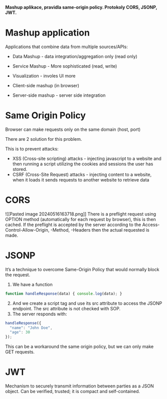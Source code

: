 **Mashup aplikace, pravidla same-origin policy. Protokoly CORS, JSONP, JWT.**

# Mashup application
Applications that combine data from multiple sources/APIs:
- Data Mashup - data integration/aggregation only (read only)
- Service Mashup - More sophisticated (read, write)
- Visualization - involes UI more

- Client-side mashup (in browser)
- Server-side mashup - server side integration

# Same Origin Policy
Browser can make requests only on the same domain (host, port)

There are 2 solution for this problem.

This is to prevent attacks:
- XSS (Cross-site scripting) attacks - injecting javascript to a website and then running a script utilizing the cookies and sessions the user has stored.
- CSRF (Cross-Site Request) attacks - injecting content to a website, when it loads it sends requests to another website to retrieve data
# CORS
![[Pasted image 20240516163718.png]]
There is a preflight request using OPTION method (automatically for each request by browser), this is then cached.
If the preflight is accepted by the server according to the Access-Control-Allow-Origin, -Method, -Headers then the actual requested is made.
# JSONP
It’s a technique to overcome Same-Origin Policy that would normally block the request.

1. We have a function 
```js
function handleResponse(data) { console.log(data); }
```
2. And we create a script tag and use its src attribute to access the JSONP endpoint. The src attribute is not checked with SOP.
3. The server responds with: 
```js
handleResponse({
  "name": "John Doe",
  "age": 30
});
```
This can be a workaround the same origin policy, but we can only make GET requests.
# JWT
Mechanism to securely transmit information between parties as a JSON object.
Can be verified, trusted; it is compact and self-contained.